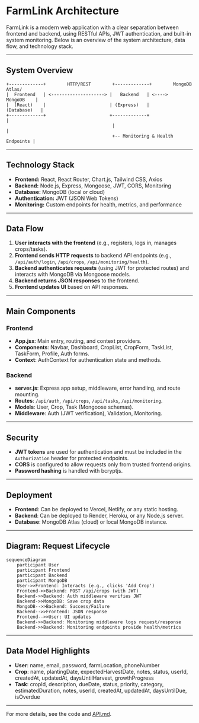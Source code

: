 # FarmLink Architecture

FarmLink is a modern web application with a clear separation between frontend and backend, using RESTful APIs, JWT authentication, and built-in system monitoring. Below is an overview of the system architecture, data flow, and technology stack.

---

## System Overview

```
+-------------+        HTTP/REST        +-------------+        MongoDB Atlas/
|  Frontend   | <--------------------> |   Backend   | <---->   MongoDB    |
|  (React)    |                        | (Express)   |        (Database)   |
+-------------+                        +-------------+                    |
                                        |                                 |
                                        +-- Monitoring & Health Endpoints |
```

---

## Technology Stack
- **Frontend:** React, React Router, Chart.js, Tailwind CSS, Axios
- **Backend:** Node.js, Express, Mongoose, JWT, CORS, Monitoring
- **Database:** MongoDB (local or cloud)
- **Authentication:** JWT (JSON Web Tokens)
- **Monitoring:** Custom endpoints for health, metrics, and performance

---

## Data Flow
1. **User interacts with the frontend** (e.g., registers, logs in, manages crops/tasks).
2. **Frontend sends HTTP requests** to backend API endpoints (e.g., `/api/auth/login`, `/api/crops`, `/api/monitoring/health`).
3. **Backend authenticates requests** (using JWT for protected routes) and interacts with MongoDB via Mongoose models.
4. **Backend returns JSON responses** to the frontend.
5. **Frontend updates UI** based on API responses.

---

## Main Components

### Frontend
- **App.jsx**: Main entry, routing, and context providers.
- **Components**: Navbar, Dashboard, CropList, CropForm, TaskList, TaskForm, Profile, Auth forms.
- **Context**: AuthContext for authentication state and methods.

### Backend
- **server.js**: Express app setup, middleware, error handling, and route mounting.
- **Routes**: `/api/auth`, `/api/crops`, `/api/tasks`, `/api/monitoring`.
- **Models**: User, Crop, Task (Mongoose schemas).
- **Middleware**: Auth (JWT verification), Validation, Monitoring.

---

## Security
- **JWT tokens** are used for authentication and must be included in the `Authorization` header for protected endpoints.
- **CORS** is configured to allow requests only from trusted frontend origins.
- **Password hashing** is handled with bcryptjs.

---

## Deployment
- **Frontend**: Can be deployed to Vercel, Netlify, or any static hosting.
- **Backend**: Can be deployed to Render, Heroku, or any Node.js server.
- **Database**: MongoDB Atlas (cloud) or local MongoDB instance.

---

## Diagram: Request Lifecycle

```mermaid
sequenceDiagram
    participant User
    participant Frontend
    participant Backend
    participant MongoDB
    User->>Frontend: Interacts (e.g., clicks 'Add Crop')
    Frontend->>Backend: POST /api/crops (with JWT)
    Backend->>Backend: Auth middleware verifies JWT
    Backend->>MongoDB: Save crop data
    MongoDB-->>Backend: Success/Failure
    Backend-->>Frontend: JSON response
    Frontend-->>User: UI updates
    Backend->>Backend: Monitoring middleware logs request/response
    Backend->>Backend: Monitoring endpoints provide health/metrics
```

---

## Data Model Highlights
- **User**: name, email, password, farmLocation, phoneNumber
- **Crop**: name, plantingDate, expectedHarvestDate, notes, status, userId, createdAt, updatedAt, daysUntilHarvest, growthProgress
- **Task**: cropId, description, dueDate, status, priority, category, estimatedDuration, notes, userId, createdAt, updatedAt, daysUntilDue, isOverdue

---

For more details, see the code and [API.md](API.md).